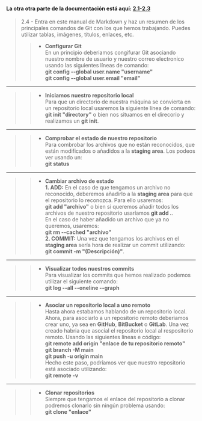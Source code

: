 #### La otra otra parte de la documentación está aquí: [2.1-2.3](https://docs.google.com/document/d/1aViOODB5V0rU2c7oV4HQJuFGX32JT8SZhY8r3kmLo5o/edit?usp=sharing "Documentación anterior") 

>2.4 - Entra en este manual de Markdown y haz un resumen de los principales comandos de Git con los que hemos trabajando. Puedes utilizar tablas, imágenes, títulos, enlaces, etc.
>>* **Configurar Git**  
En un principio deberiamos congifurar Git asociando nuestro nombre de usuario y nuestro correo electronico usando las siguientes líneas de comando:  
**git config --global user.name "username"**  
**git config --global user.email "email"**
***
>>* **Iniciamos nuestro repositorio local**  
Para que un directorio de nuestra máquina se convierta en un repositorio local usaremos la siguiente línea de comando:  
**git init "directory"** o bien nos situamos en el direcorio y realizamos un **git init**.
***
>>* **Comprobar el estado de nuestro repositorio**  
Para combrobar los archivos que no están reconocidos, que están modificados o añadidos a la **staging area**. Los podeos ver usando un:  
**git status**
***
>>* **Cambiar archivo de estado**  
>>**1. ADD:** En el caso de que tengamos un archivo no reconocido, deberemos añadirlo a la **staging area** para que el repositorio lo reconozca. Para ello usaremos:  
**git add "archivo"** o bien si queremos añadir todos los archivos de nuestro repositorio usaríamos **git add .**.  
>>  En el caso de haber añadido un archivo que ya no queremos, usaremos:  
**git rm --cached "archivo"**  
>>**2. COMMIT:** Una vez que tengamos los archivos en el **staging area** sería hora de realizar un commit utilizando:  
**git commit -m "(Descripción)"**.
***
>>* **Visualizar todos nuestros commits**  
Para visualizar los commits que hemos realizado podemos utilizar el siguiente comando:  
**git log --all --oneline --graph**
***
>>* **Asociar un repositorio local a uno remoto**  
Hasta ahora estabamos hablando de un repositorio local. Ahora, para asociarlo a un repositorio remoto deberiamos crear uno, ya sea en **GitHub**, **BitBucket** o **GitLab**. Una vez creado habria que asocial el repositorio local al respositorio remoto. Usando las siguientes líneas e código:  
**git remote add origin "enlace de tu repositorio remoto"**  
**git branch -M main**  
**git push -u origin main**  
>> Hecho este paso, podríamos ver que nuestro repositorio está asociado utilizando:  
**git remote -v**
***
>>* **Clonar repositorios**  
Siempre que tengamos el enlace del repositorio a clonar podremos clonarlo sin ningún problema usando:  
**git clone "enlace"**

